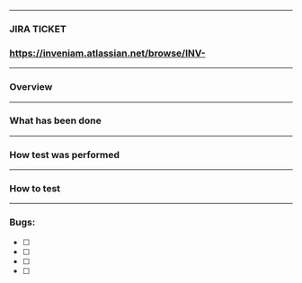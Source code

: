 ___
### JIRA TICKET

### https://inveniam.atlassian.net/browse/INV-

---
### Overview


---
### What has been done


---
### How test was performed


---
### How to test


---
### Bugs:
- [ ] 
- [ ]
- [ ]
- [ ]